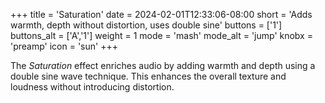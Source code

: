 +++
title = 'Saturation'
date = 2024-02-01T12:33:06-08:00
short = 'Adds warmth, depth without distortion, uses double sine'
buttons = ['1']
buttons_alt = ['A','1']
weight = 1
mode = 'mash'
mode_alt = 'jump'
knobx = 'preamp'
icon = 'sun'
+++

The *Saturation* effect enriches audio by adding warmth and depth using a double sine wave technique. This enhances the overall texture and loudness without introducing distortion.


